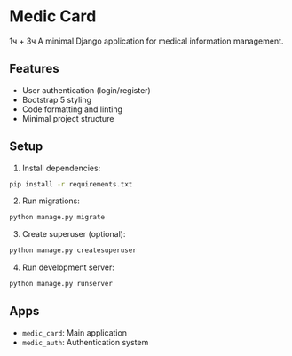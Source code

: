 # Medic Card

1ч + 3ч 
A minimal Django application for medical information management.

## Features

- User authentication (login/register)
- Bootstrap 5 styling
- Code formatting and linting
- Minimal project structure

## Setup

1. Install dependencies:
```bash
pip install -r requirements.txt
```

2. Run migrations:
```bash
python manage.py migrate
```

3. Create superuser (optional):
```bash
python manage.py createsuperuser
```

4. Run development server:
```bash
python manage.py runserver
```

## Apps

- `medic_card`: Main application
- `medic_auth`: Authentication system

